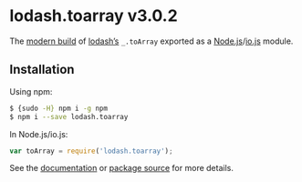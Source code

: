 # lodash.toarray v3.0.2

The [modern build](https://github.com/lodash/lodash/wiki/Build-Differences) of [lodash’s](https://lodash.com/) `_.toArray` exported as a [Node.js](http://nodejs.org/)/[io.js](https://iojs.org/) module.

## Installation

Using npm:

```bash
$ {sudo -H} npm i -g npm
$ npm i --save lodash.toarray
```

In Node.js/io.js:

```js
var toArray = require('lodash.toarray');
```

See the [documentation](https://lodash.com/docs#toArray) or [package source](https://github.com/lodash/lodash/blob/3.0.2-npm-packages/lodash.toarray) for more details.
